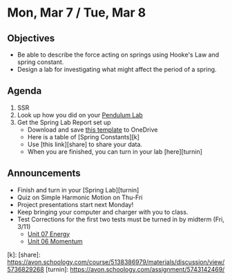 Mon, Mar 7 / Tue, Mar 8
=================== 
  
Objectives  
------------  
- Be able to describe the force acting on springs using Hooke's Law and spring constant.
- Design a lab for investigating what might affect the period of a spring.

Agenda    
---------    

1. SSR
2. Look up how you did on your [Pendulum Lab][pend]
3. Get the Spring Lab Report set up
	- Download and save [this template][temp] to OneDrive
	- Here is a table of [Spring Constants][k]
	- Use [this link][share] to share your data.
	- When you are finished, you can turn in your lab [here][turnin]

Announcements 
-------------  
- Finish and turn in your [Spring Lab][turnin]
- Quiz on Simple Harmonic Motion on Thu-Fri
- Project presentations start next Monday!
- Keep bringing your computer and charger with you to class.
- Test Corrections for the first two tests must be turned in by midterm (Fri, 3/11)
	- [Unit 07 Energy](https://avon.schoology.com/assignment/5656214362/)
	- [Unit 06 Momentum](https://avon.schoology.com/assignment/5574857809/)


[pend]: https://avon.schoology.com/assignment/5690527389/info
[temp]: https://avon.schoology.com/course/5138386979/materials/gp/5736808063
[k]: 
[share]: https://avon.schoology.com/course/5138386979/materials/discussion/view/5736829268
[turnin]: https://avon.schoology.com/assignment/5743142469/
<!--stackedit_data:
eyJoaXN0b3J5IjpbMTI1Njg2OTQ1OSwxNDQ2NjY2OTU4LC0zMz
k1NTYyNDAsLTc3NDg3MTgxNiwtOTc4MTQ3MzQzLC0yMTQwNzIz
NzEsLTU1NzIxMzY2NywzNzk2MTI5NzgsMjAxMzAyMTM4Nyw2OT
A3MTgxMCwxODc4Njc5NjE2LDE0MjY1MDc2OTksLTIxMjM3OTg1
NTMsMjU0MDE2MjUsLTEzNDY0NzYzNTksMTYxNzMxMjMxNywzND
czNzI3MzgsLTY5ODUyNDExMiwtMjA5ODU1OTM0LC02NjE5NTUx
ODVdfQ==
-->